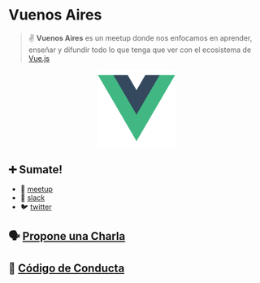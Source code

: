 # Vuenos Aires

> ✌️ **Vuenos Aires** es un meetup donde nos enfocamos en aprender, enseñar y difundir todo lo que tenga que ver con el ecosistema de [Vue.js](https://vuejs.org)

<p align="center">
  <img width="30%" src="./img/logo.png">
</p>


## ➕ Sumate!

* 👫 [meetup](https://www.meetup.com/vuenos-aires)
* 💬 [slack](http://slack.meetupjs.com.ar)
* 🐦 [twitter](https://twitter.com/vuenos_aires)

## 🗣 [Propone una Charla](https://github.com/vuenos-aires/charlas)
## 🚨 [Código de Conducta](https://github.com/vuenos-aires/charlas/blob/master/CONDUCT.md)